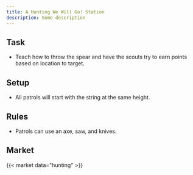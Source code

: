```yaml
---
title: A Hunting We Will Go! Station
description: Some description
---
```


## Task

- Teach how to throw the spear and have the scouts try to earn points based on location to target.

## Setup

- All patrols will start with the string at the same height.

## Rules

- Patrols can use an axe, saw, and knives.

## Market

{{< market data="hunting" >}}
